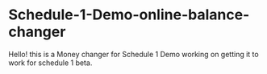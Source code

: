 # Schedule-1-Demo-online-balance-changer
Hello! this is a Money changer for Schedule 1 Demo working on getting it to work for schedule 1 beta.

